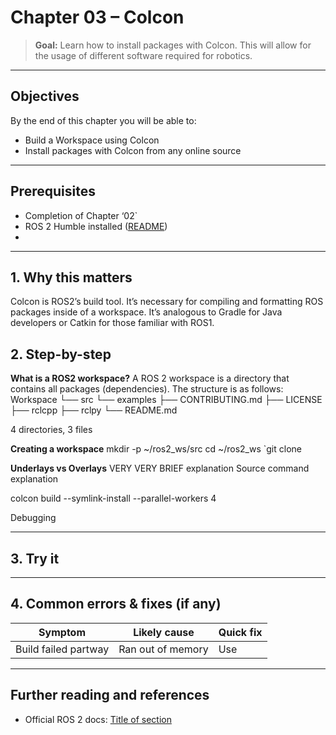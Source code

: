 # Chapter 03 – Colcon

> **Goal:** Learn how to install packages with Colcon. This will allow for the usage of different software required for robotics.

---

## Objectives
By the end of this chapter you will be able to:
- Build a Workspace using Colcon
- Install packages with Colcon from any online source

---

## Prerequisites
- Completion of Chapter ‘02`
- ROS 2 Humble installed ([README](../../README.md))  
- 

---

## 1. Why this matters
Colcon is ROS2’s build tool. It’s necessary for compiling and formatting ROS packages inside of a workspace. It’s analogous to Gradle for Java developers or Catkin for those familiar with ROS1.
## 2. Step-by-step

**What is a ROS2 workspace?**
A ROS 2 workspace is a directory that contains all packages (dependencies).
The structure is as follows:
Workspace
└── src
    └── examples
        ├── CONTRIBUTING.md
        ├── LICENSE
        ├── rclcpp
        ├── rclpy
        └── README.md

4 directories, 3 files

**Creating a workspace**
mkdir -p ~/ros2_ws/src
cd ~/ros2_ws
`git clone <GitHub link>

**Underlays vs Overlays**
VERY VERY BRIEF explanation
Source command explanation

colcon build --symlink-install --parallel-workers 4

Debugging
	
---

## 3. Try it


---

## 4. Common errors & fixes (if any)

| Symptom                         | Likely cause                   | Quick fix                          |
|---------------------------------|--------------------------------|------------------------------------|
| Build failed partway            | Ran out of memory| Use |``colcon build`` with ``--parallel-workers <num>`` flag| 

---

## Further reading and references
- Official ROS 2 docs: [Title of section](https://docs.ros.org/en/humble/…)
